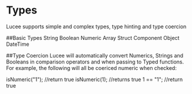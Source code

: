 # Types

Lucee supports simple and complex types, type hinting and type coercion

##Basic Types
String
Boolean
Numeric
Array
Struct
Component
Object
DateTime


##Type Coercion
Lucee will  automatically convert Numerics, Strings and Booleans in comparison operators and when passing to Typed functions. For example, the following will all be coericed numeric when checked:

isNumeric("1"); //return true
isNumeric(1); //returns true
1 == "1"; //return true





